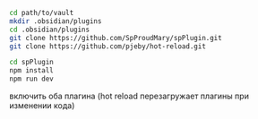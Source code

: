 ```bash
cd path/to/vault
mkdir .obsidian/plugins
cd .obsidian/plugins
git clone https://github.com/SpProudMary/spPlugin.git
git clone https://github.com/pjeby/hot-reload.git 

cd spPlugin
npm install
npm run dev
```

включить оба плагина (hot reload перезагружает плагины при изменении кода)

